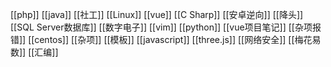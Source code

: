 
[[php]]
[[java]]
[[社工]]
[[Linux]]
[[vue]]
[[C Sharp]]
[[安卓逆向]]
[[降头]]
[[SQL Server数据库]]
[[数字电子]]
[[vim]]
[[python]]
[[vue项目笔记]]
[[杂项报错]]
[[centos]]
[[杂项]]
[[模板]]
[[javascript]]
[[three.js]]
[[网络安全]]
[[梅花易数]]
[[汇编]]